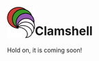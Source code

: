 <img align="left" width="65px" src="https://raw.githubusercontent.com/serdar-/Clamshell.jl/master/docs/src/assests/logo.png">

# Clamshell 

Hold on, it is coming soon!

